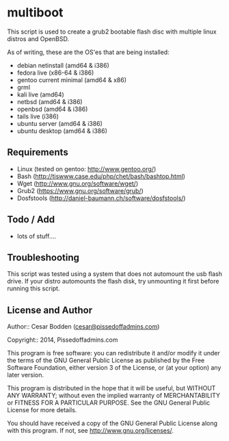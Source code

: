 multiboot
=========

This script is used to create a grub2 bootable flash disc with multiple
linux distros and OpenBSD.

As of writing, these are the OS'es that are being installed:
- debian netinstall (amd64 & i386)
- fedora live (x86-64 & i386)
- gentoo current minimal (amd64 & x86)
- grml
- kali live (amd64)
- netbsd (amd64 & i386)
- openbsd (amd64 & i386)
- tails live (i386)
- ubuntu server (amd64 & i386)
- ubuntu desktop (amd64 & i386)

Requirements
----

-  Linux       (tested on gentoo: http://www.gentoo.org/)
-  Bash        (http://tiswww.case.edu/php/chet/bash/bashtop.html)
-  Wget        (http://www.gnu.org/software/wget/)
-  Grub2       (https://www.gnu.org/software/grub/)
-  Dosfstools  (http://daniel-baumann.ch/software/dosfstools/)

Todo / Add
----
- lots of stuff....

Troubleshooting
----
This script was tested using a system that does not automount the usb
flash drive. 
If your distro automounts the flash disk, try unmounting it first before
running this script.

License and Author
----

Author:: Cesar Bodden (cesar@pissedoffadmins.com)

Copyright:: 2014, Pissedoffadmins.com

This program is free software: you can redistribute it and/or modify
it under the terms of the GNU General Public License as published by
the Free Software Foundation, either version 3 of the License, or
(at your option) any later version.

This program is distributed in the hope that it will be useful,
but WITHOUT ANY WARRANTY; without even the implied warranty of
MERCHANTABILITY or FITNESS FOR A PARTICULAR PURPOSE.  See the
GNU General Public License for more details.

You should have received a copy of the GNU General Public License
along with this program.  If not, see <http://www.gnu.org/licenses/>.
